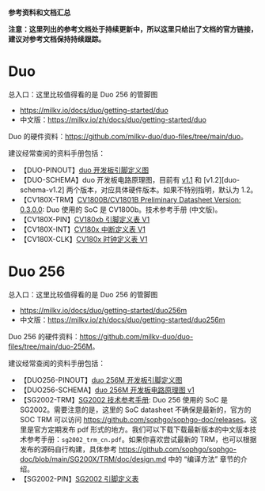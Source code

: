 **参考资料和文档汇总**

**注意：这里列出的参考文档处于持续更新中，所以这里只给出了文档的官方链接，建议对参考文档保持持续跟踪。**

# Duo

总入口：这里比较值得看的是 Duo 256 的管脚图
- <https://milkv.io/docs/duo/getting-started/duo>
- 中文版：<https://milkv.io/zh/docs/duo/getting-started/duo>

Duo 的硬件资料：<https://github.com/milkv-duo/duo-files/tree/main/duo>。

建议经常查阅的资料手册包括：

- 【DUO-PINOUT】[duo 开发板引脚定义图][duo-gpio-pinout]
- 【DUO-SCHEMA】duo 开发板电路原理图，目前有 [v1.1][duo-schema-v1.1] 和 [v1.2][duo-schema-v1.2] 两个版本，对应具体硬件版本。如果不特别指明，默认为 1.2。
- 【CV180X-TRM】[CV1800B/CV1801B Preliminary Datasheet Version: 0.3.0.0][cv180x-trm]: Duo 使用的 SoC 是 CV1800b。技术参考手册 (中文版)。
- 【CV180X-PIN】[CV180xb 引脚定义表 V1][cv180x-pin]
- 【CV180X-INT】[CV180x 中断定义表 V1][cv180x-interrupt]
- 【CV180X-CLK】[CV180x 时钟定义表 V1][cv180x-clock]

# Duo 256

总入口：这里比较值得看的是 Duo 256 的管脚图
- <https://milkv.io/docs/duo/getting-started/duo256m>
- 中文版：<https://milkv.io/zh/docs/duo/getting-started/duo256m>

Duo 256 的硬件资料：<https://github.com/milkv-duo/duo-files/tree/main/duo-256M>。

建议经常查阅的资料手册包括：

- 【DUO256-PINOUT】[duo 256M 开发板引脚定义图][duo256-gpio-pinout]
- 【DUO256-SCHEMA】[duo 256M 开发板电路原理图 v1][duo256-schema-v1]
- 【SG2002-TRM】[SG2002 技术参考手册][sg2002-trm]: Duo 256 使用的 SoC 是 SG2002。需要注意的是，这里的 SoC datasheet 不确保是最新的，官方的 SOC TRM 可以访问 <https://github.com/sophgo/sophgo-doc/releases>。这里是官方定期发布 pdf 形式的地方。我们可以下载下载最新版本的中文版本技术参考手册：`sg2002_trm_cn.pdf`。如果你喜欢尝试最新的 TRM，也可以根据发布的源码自行构建，具体参考 <https://github.com/sophgo/sophgo-doc/blob/main/SG200X/TRM/doc/design.md> 中的 “编译方法” 章节的介绍。
- 【SG2002-PIN】[SG2002 引脚定义表][sg2002-pin]

[duo-schema-v1.1]:https://github.com/milkv-duo/duo-files/blob/main/duo/hardware/duo-schematic-v1.1.pdf
[duo-schema-v1.1]:https://github.com/milkv-duo/duo-files/blob/main/duo/hardware/duo-schematic-v1.2.pdf
[cv180x-trm]:https://github.com/milkv-duo/duo-files/blob/main/duo/datasheet/CV1800B-CV1801B-Preliminary-Datasheet-full-zh.pdf
[cv180x-pin]:https://github.com/milkv-duo/duo-files/blob/main/duo/datasheet/CV180xb-Pinout-v1.xlsx
[cv180x-interrupt]:https://github.com/milkv-duo/duo-files/blob/main/duo/datasheet/CV180X-Interrupt-v1.xlsx
[cv180x-clock]:https://github.com/milkv-duo/duo-files/blob/main/duo/datasheet/CV180X-Clock-v1.xlsx
[duo256-schema-v1]:https://github.com/milkv-duo/duo-files/blob/main/duo-256M/hardware/duo-256m-v1.0-schematic.pdf
[sg2002-trm]:https://github.com/milkv-duo/duo-files/tree/main/duo-256M/datasheet
[duo256-gpio-pinout]:https://milkv.io/docs/duo/getting-started/duo256m#gpio-pinout
[duo-gpio-pinout]:https://milkv.io/docs/duo/getting-started/duo#gpio-pinout
[sg2002-pin]:https://github.com/sophgo/sophgo-hardware/blob/master/SG200X/04_SG2002/04_SG2002_PINOUT.xlsx
